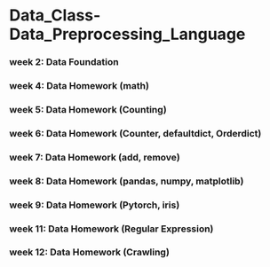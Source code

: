 # Data_Class-Data_Preprocessing_Language
### week 2: Data Foundation
### week 4: Data Homework (math)
### week 5: Data Homework (Counting)
### week 6: Data Homework (Counter, defaultdict, Orderdict)
### week 7: Data Homework (add, remove)
### week 8: Data Homework (pandas, numpy, matplotlib)
### week 9: Data Homework (Pytorch, iris)
### week 11: Data Homework (Regular Expression)
### week 12: Data Homework (Crawling)
